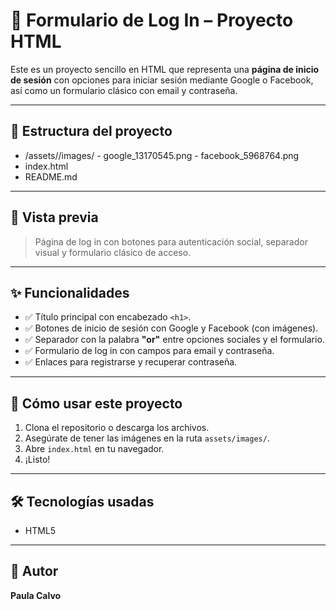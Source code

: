 # 📝 Formulario de Log In – Proyecto HTML

Este es un proyecto sencillo en HTML que representa una **página de inicio de sesión** con opciones para iniciar sesión mediante Google o Facebook, así como un formulario clásico con email y contraseña.

---

## 📂 Estructura del proyecto

- /assets//images/ - google_13170545.png - facebook_5968764.png
- index.html
- README.md

---

## 📸 Vista previa

> Página de log in con botones para autenticación social, separador visual y formulario clásico de acceso.

---

## ✨ Funcionalidades

- ✅ Título principal con encabezado `<h1>`.
- ✅ Botones de inicio de sesión con Google y Facebook (con imágenes).
- ✅ Separador con la palabra **"or"** entre opciones sociales y el formulario.
- ✅ Formulario de log in con campos para email y contraseña.
- ✅ Enlaces para registrarse y recuperar contraseña.

---

## 🚀 Cómo usar este proyecto

1. Clona el repositorio o descarga los archivos.
2. Asegúrate de tener las imágenes en la ruta `assets/images/`.
3. Abre `index.html` en tu navegador.
4. ¡Listo!

---

## 🛠️ Tecnologías usadas

- HTML5

---

## 🙌 Autor

**Paula Calvo**

